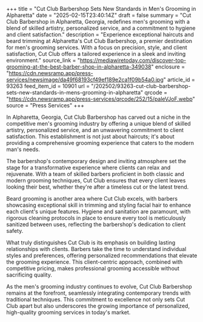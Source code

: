 +++
title = "Cut Club Barbershop Sets New Standards in Men's Grooming in Alpharetta"
date = "2025-02-15T23:40:14Z"
draft = false
summary = "Cut Club Barbershop in Alpharetta, Georgia, redefines men's grooming with a blend of skilled artistry, personalized service, and a commitment to hygiene and client satisfaction."
description = "Experience exceptional haircuts and beard trimming at Alpharetta's Cut Club Barbershop, a premier destination for men's grooming services. With a focus on precision, style, and client satisfaction, Cut Club offers a tailored experience in a sleek and inviting environment."
source_link = "https://mediawiretoday.com/discover-top-grooming-at-the-best-barber-shop-in-alpharetta-349038"
enclosure = "https://cdn.newsramp.app/press-services/newsimage/da49f68193cf49ef189e2ca1f09b54a0.jpg"
article_id = 93263
feed_item_id = 10901
url = "/202502/93263-cut-club-barbershop-sets-new-standards-in-mens-grooming-in-alpharetta"
qrcode = "https://cdn.newsramp.app/press-services/qrcode/252/15/paleVJoF.webp"
source = "Press Services"
+++

<p>In Alpharetta, Georgia, Cut Club Barbershop has carved out a niche in the competitive men's grooming industry by offering a unique blend of skilled artistry, personalized service, and an unwavering commitment to client satisfaction. This establishment is not just about haircuts; it's about providing a comprehensive grooming experience that caters to the modern man's needs.</p><p>The barbershop's contemporary design and inviting atmosphere set the stage for a transformative experience where clients can relax and rejuvenate. With a team of skilled barbers proficient in both classic and modern grooming techniques, Cut Club ensures that every client leaves looking their best, whether they're after a timeless cut or the latest trend.</p><p>Beard grooming is another area where Cut Club excels, with barbers showcasing exceptional skill in trimming and styling facial hair to enhance each client's unique features. Hygiene and sanitation are paramount, with rigorous cleaning protocols in place to ensure every tool is meticulously sanitized between uses, reflecting the barbershop's dedication to client safety.</p><p>What truly distinguishes Cut Club is its emphasis on building lasting relationships with clients. Barbers take the time to understand individual styles and preferences, offering personalized recommendations that elevate the grooming experience. This client-centric approach, combined with competitive pricing, makes professional grooming accessible without sacrificing quality.</p><p>As the men's grooming industry continues to evolve, Cut Club Barbershop remains at the forefront, seamlessly integrating contemporary trends with traditional techniques. This commitment to excellence not only sets Cut Club apart but also underscores the growing importance of personalized, high-quality grooming services in today's market.</p>